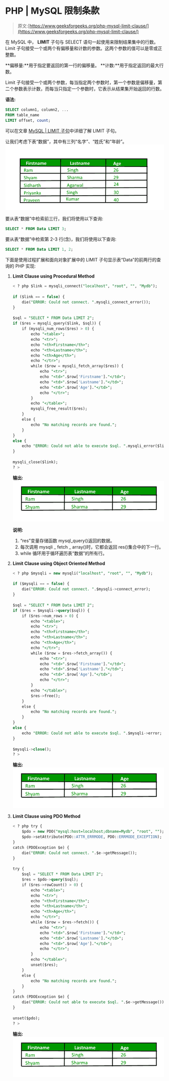 # PHP | MySQL 限制条款

> 原文:[https://www.geeksforgeeks.org/php-mysql-limit-clause/](https://www.geeksforgeeks.org/php-mysql-limit-clause/)

在 MySQL 中， **LIMIT** 子句与 SELECT 语句一起使用来限制结果集中的行数。Limit 子句接受一个或两个有偏移量和计数的参数。这两个参数的值可以是零或正整数。

**偏移量:**用于指定要返回的第一行的偏移量。
**计数:**用于指定返回的最大行数。

Limit 子句接受一个或两个参数，每当指定两个参数时，第一个参数是偏移量，第二个参数表示计数，而每当只指定一个参数时，它表示从结果集开始返回的行数。

**语法:**

```sql
SELECT column1, column2, ...
FROM table_name
LIMIT offset, count;

```

可以在文章 [MySQL | LIMIT 子句](https://www.geeksforgeeks.org/sql-limit-clause/)中详细了解 LIMIT 子句。

让我们考虑下表“数据”，其中有三列“名字”、“姓氏”和“年龄”。
![](img/8ab5e225e879e263033641522ce31157.png)

要从表“数据”中检索前三行，我们将使用以下查询:

```sql
SELECT * FROM Data LIMIT 3;

```

要从表“数据”中检索第 2-3 行(含)，我们将使用以下查询:

```sql
SELECT * FROM Data LIMIT 1, 2;

```

下面是使用过程扩展和面向对象扩展中的 LIMIT 子句显示表“Data”的前两行的查询的 PHP 实现:

1.  **Limit Clause using Procedural Method**

    ```sql
    < ? php $link = mysqli_connect("localhost", "root", "", "Mydb");

    if ($link == = false) {
        die("ERROR: Could not connect. ".mysqli_connect_error());
    }

    $sql = "SELECT * FROM Data LIMIT 2";
    if ($res = mysqli_query($link, $sql)) {
        if (mysqli_num_rows($res) > 0) {
            echo "<table>";
            echo "<tr>";
            echo "<th>Firstname</th>";
            echo "<th>Lastname</th>";
            echo "<th>Age</th>";
            echo "</tr>";
            while ($row = mysqli_fetch_array($res)) {
                echo "<tr>";
                echo "<td>".$row['Firstname']."</td>";
                echo "<td>".$row['Lastname']."</td>";
                echo "<td>".$row['Age']."</td>";
                echo "</tr>";
            }
            echo "</table>";
            mysqli_free_result($res);
        }
        else {
            echo "No matching records are found.";
        }
    }
    else {
        echo "ERROR: Could not able to execute $sql. ".mysqli_error($link);
    }

    mysqli_close($link);
    ? >
    ```

    **输出:**
    ![](img/c2c4d9815b8a34b2503dbe92e99db31e.png)

    **说明:**

    1.  “res”变量存储函数 mysql_query()返回的数据。
    2.  每次调用 mysqli _ fetch _ array()时，它都会返回 res()集合中的下一行。
    3.  while 循环用于循环遍历表“数据”的所有行。
2.  **Limit Clause using Object Oriented Method**

    ```sql
    < ? php $mysqli = new mysqli("localhost", "root", "", "Mydb");

    if ($mysqli == = false) {
        die("ERROR: Could not connect. ".$mysqli->connect_error);
    }

    $sql = "SELECT * FROM Data LIMIT 2";
    if ($res = $mysqli->query($sql)) {
        if ($res->num_rows > 0) {
            echo "<table>";
            echo "<tr>";
            echo "<th>Firstname</th>";
            echo "<th>Lastname</th>";
            echo "<th>Age</th>";
            echo "</tr>";
            while ($row = $res->fetch_array()) {
                echo "<tr>";
                echo "<td>".$row['Firstname']."</td>";
                echo "<td>".$row['Lastname']."</td>";
                echo "<td>".$row['Age']."</td>";
                echo "</tr>";
            }
            echo "</table>";
            $res->free();
        }
        else {
            echo "No matching records are found.";
        }
    }
    else {
        echo "ERROR: Could not able to execute $sql. ".$mysqli->error;
    }

    $mysqli->close();
    ? >
    ```

    **输出:**
    ![](img/c2c4d9815b8a34b2503dbe92e99db31e.png)

3.  **Limit Clause using PDO Method**

    ```sql
    < ? php try {
        $pdo = new PDO("mysql:host=localhost;dbname=Mydb", "root", "");
        $pdo->setAttribute(PDO::ATTR_ERRMODE, PDO::ERRMODE_EXCEPTION);
    }
    catch (PDOException $e) {
        die("ERROR: Could not connect. ".$e->getMessage());
    }

    try {
        $sql = "SELECT * FROM Data LIMIT 2";
        $res = $pdo->query($sql);
        if ($res->rowCount() > 0) {
            echo "<table>";
            echo "<tr>";
            echo "<th>Firstname</th>";
            echo "<th>Lastname</th>";
            echo "<th>Age</th>";
            echo "</tr>";
            while ($row = $res->fetch()) {
                echo "<tr>";
                echo "<td>".$row['Firstname']."</td>";
                echo "<td>".$row['Lastname']."</td>";
                echo "<td>".$row['Age']."</td>";
                echo "</tr>";
            }
            echo "</table>";
            unset($res);
        }
        else {
            echo "No matching records are found.";
        }
    }
    catch (PDOException $e) {
        die("ERROR: Could not able to execute $sql. ".$e->getMessage());
    }

    unset($pdo);
    ? >
    ```

    **输出:**
    ![](img/c2c4d9815b8a34b2503dbe92e99db31e.png)